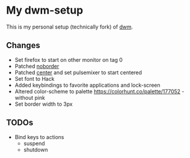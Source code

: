 # My dwm-setup

This is my personal setup (technically fork) of [dwm](https://dwm.suckless.org).

## Changes

* Set firefox to start on other monitor on tag 0
* Patched [noborder](https://dwm.suckless.org/patches/noborder/)
* Patched [center](https://dwm.suckless.org/patches/center/) and set pulsemixer to start centered
* Set font to Hack
* Added keybindings to favorite applications and lock-screen
* Altered color-scheme to palette <https://colorhunt.co/palette/177052> - without pink
* Set border width to 3px

## TODOs

* Bind keys to actions
	* suspend
	* shutdown

